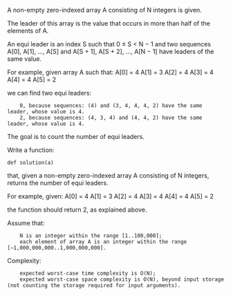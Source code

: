 A non-empty zero-indexed array A consisting of N integers is given.

The leader of this array is the value that occurs in more than half of the elements of A.

An equi leader is an index S such that 0 ≤ S < N − 1 and two sequences A[0], A[1], ..., A[S] and A[S + 1], A[S + 2], ..., A[N − 1] have leaders of the same value.

For example, given array A such that:
    A[0] = 4
    A[1] = 3
    A[2] = 4
    A[3] = 4
    A[4] = 4
    A[5] = 2

we can find two equi leaders:

        0, because sequences: (4) and (3, 4, 4, 4, 2) have the same leader, whose value is 4.
        2, because sequences: (4, 3, 4) and (4, 4, 2) have the same leader, whose value is 4.

The goal is to count the number of equi leaders.

Write a function:

    def solution(a)

that, given a non-empty zero-indexed array A consisting of N integers, returns the number of equi leaders.

For example, given:
    A[0] = 4
    A[1] = 3
    A[2] = 4
    A[3] = 4
    A[4] = 4
    A[5] = 2

the function should return 2, as explained above.

Assume that:

        N is an integer within the range [1..100,000];
        each element of array A is an integer within the range [−1,000,000,000..1,000,000,000].

Complexity:

        expected worst-case time complexity is O(N);
        expected worst-case space complexity is O(N), beyond input storage (not counting the storage required for input arguments).
